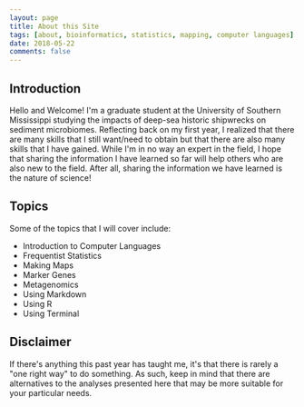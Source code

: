 ```yaml
---
layout: page
title: About this Site
tags: [about, bioinformatics, statistics, mapping, computer languages]
date: 2018-05-22
comments: false
---
```

    
## Introduction
Hello and Welcome! I'm a graduate student at the University of Southern Mississippi studying the impacts of deep-sea historic shipwrecks on sediment microbiomes. Reflecting back on my first year, I realized that there are many skills that I still want/need to obtain but that there are also many skills that I have gained. While I'm in no way an expert in the field, I hope that sharing the information I have learned so far will help others who are also new to the field. After all, sharing the information we have learned is the nature of science! 

## Topics
Some of the topics that I will cover include:
* Introduction to Computer Languages
* Frequentist Statistics
* Making Maps
* Marker Genes
* Metagenomics
* Using Markdown
* Using R
* Using Terminal

## Disclaimer
If there's anything this past year has taught me, it's that there is rarely a "one right way" to do something. As such, keep in mind that there are alternatives to the analyses presented here that may be more suitable for your particular needs. 
